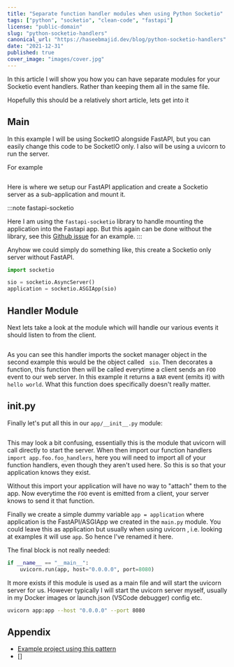 ```yaml
---
title: "Separate function handler modules when using Python Socketio"
tags: ["python", "socketio", "clean-code", "fastapi"]
license: "public-domain"
slug: "python-socketio-handlers"
canonical_url: "https://haseebmajid.dev/blog/python-socketio-handlers"
date: "2021-12-31"
published: true
cover_image: "images/cover.jpg"
---
```


In this article I will show you how you can have separate modules for your Socketio event handlers.
Rather than keeping them all in the same file.

Hopefully this should be a relatively short article, lets get into it

## Main

In this example I will be using SocketIO alongside FastAPI, but you can easily change this code to be SocketIO
only. I also will be using a uvicorn to run the server.

For example

```python:title=app/main.py file=./source_code/app/main.py

```

Here is where we setup our FastAPI application and create a Socketio server as a sub-application and mount it.

:::note fastapi-socketio

Here I am using the `fastapi-socketio` library to handle mounting the application into the Fastapi app.
But this again can be done without the library, see this [Github issue](https://github.com/tiangolo/fastapi/issues/129#issuecomment-547806432) for an example.
:::

Anyhow we could simply do something like, this create a Socketio only server without FastAPI.

```python:title=app/main.py file=./source_code/app/main.py
import socketio

sio = socketio.AsyncServer()
application = socketio.ASGIApp(sio)
```

## Handler Module

Next lets take a look at the module which will handle our various events it should listen to from the client.

```python:title=app/foo/foo_handlers.py file=./source_code/app/foo/foo_handlers.py

```

As you can see this handler imports the socket manager object in the second example this would be the object called ` sio`. Then decorates a function, this function then will be called everytime a client sends an `FOO` event
to our web server. In this example it returns a `BAR` event (emits it) with `hello world`.
What this function does specifically doesn't really matter.

## **init**.py

Finally let's put all this in our `app/__init__.py` module:

```python:title=app/__init__.py file=./source_code/app/__init__.py

```

This may look a bit confusing, essentially this is the module that uvicorn will call directly to start the server. When then import our function handlers `import app.foo.foo_handlers`, here you will need to import
all of your function handlers, even though they aren't used here. So this is so that your application knows
they exist.

Without this import your application will have no way to "attach" them to the app. Now everytime the `FOO`
event is emitted from a client, your server knows to send it that function.

Finally we create a simple dummy variable `app = application` where application is the FastAPI/ASGIApp we
created in the `main.py` module. You could leave this as application but usually when using uvicorn
, i.e. looking at examples it will use `app`. So hence I've renamed it here.

The final block is not really needed:

```python
if __name__ == "__main__":
    uvicorn.run(app, host="0.0.0.0", port=8080)
```

It more exists if this module is used as a main file and will start the uvicorn server for us. However typically I will start the uvicorn server myself, usually in my Docker images or launch.json (VSCode debugger) config etc.

```bash
uvicorn app:app --host "0.0.0.0" --port 8080
```

## Appendix

- [Example project using this pattern](https://gitlab.com/banter-bus/banter-bus-core-api)
- []
